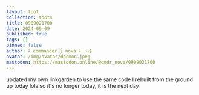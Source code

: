 ```yaml
---
layout: toot
collection: toots
title: 0909021700
date: 2024-09-09
published: true
tags: []
pinned: false
author: ⸸ commander ░ nova ⸸ :~$
avatar: /img/avatar/daemon.jpeg
mastodon: https://mastodon.online/@cmdr_nova/0909021700
---
```


updated my own linkgarden to use the same code I rebuilt from the ground up today lolalso it's no longer today, it is the next day
